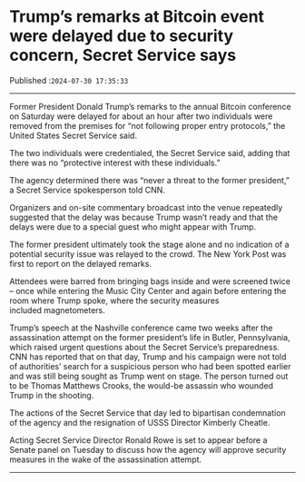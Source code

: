 # Trump’s remarks at Bitcoin event were delayed due to security concern, Secret Service says

Published :`2024-07-30 17:35:33`

---

Former President Donald Trump’s remarks to the annual Bitcoin conference on Saturday were delayed for about an hour after two individuals were removed from the premises for “not following proper entry protocols,” the United States Secret Service said.

The two individuals were credentialed, the Secret Service said, adding that there was no “protective interest with these individuals.”

The agency determined there was “never a threat to the former president,” a Secret Service spokesperson told CNN.

Organizers and on-site commentary broadcast into the venue repeatedly suggested that the delay was because Trump wasn’t ready and that the delays were due to a special guest who might appear with Trump.

The former president ultimately took the stage alone and no indication of a potential security issue was relayed to the crowd. The New York Post was first to report on the delayed remarks.

Attendees were barred from bringing bags inside and were screened twice – once while entering the Music City Center and again before entering the room where Trump spoke, where the security measures included magnetometers.

Trump’s speech at the Nashville conference came two weeks after the assassination attempt on the former president’s life in Butler, Pennsylvania, which raised urgent questions about the Secret Service’s preparedness. CNN has reported that on that day, Trump and his campaign were not told of authorities’ search for a suspicious person who had been spotted earlier and was still being sought as Trump went on stage. The person turned out to be Thomas Matthews Crooks, the would-be assassin who wounded Trump in the shooting.

The actions of the Secret Service that day led to bipartisan condemnation of the agency and the resignation of USSS Director Kimberly Cheatle.

Acting Secret Service Director Ronald Rowe is set to appear before a Senate panel on Tuesday to discuss how the agency will approve security measures in the wake of the assassination attempt.

---

